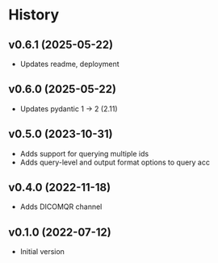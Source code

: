 # History
## v0.6.1 (2025-05-22)
* Updates readme, deployment

## v0.6.0 (2025-05-22)
* Updates pydantic 1 -> 2 (2.11)

## v0.5.0 (2023-10-31)
* Adds support for querying multiple ids 
* Adds query-level and output format options to query acc

## v0.4.0 (2022-11-18)
* Adds DICOMQR channel

## v0.1.0 (2022-07-12)

* Initial version
